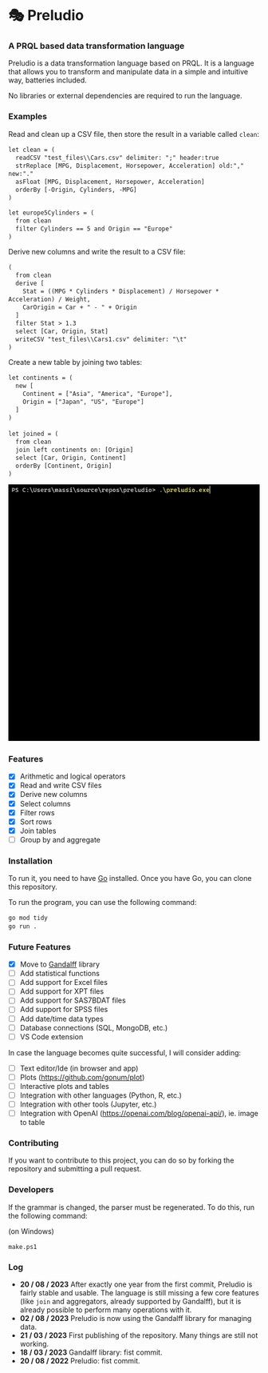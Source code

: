 <!-- ![](media/logo_med.png) -->

# 🎭 Preludio

### A PRQL based data transformation language

Preludio is a data transformation language based on PRQL. It is a language that allows you to transform and
manipulate data in a simple and intuitive way, batteries included.

No libraries or external dependencies are required to run the language.

### Examples

Read and clean up a CSV file, then store the result in a variable called `clean`:

```
let clean = (
  readCSV "test_files\\Cars.csv" delimiter: ";" header:true
  strReplace [MPG, Displacement, Horsepower, Acceleration] old:"," new:"."
  asFloat [MPG, Displacement, Horsepower, Acceleration]
  orderBy [-Origin, Cylinders, -MPG]
)
```

```
let europe5Cylinders = (
  from clean
  filter Cylinders == 5 and Origin == "Europe"
)
```

Derive new columns and write the result to a CSV file:

```
(
  from clean
  derive [
    Stat = ((MPG * Cylinders * Displacement) / Horsepower * Acceleration) / Weight,
    CarOrigin = Car + " - " + Origin
  ]
  filter Stat > 1.3
  select [Car, Origin, Stat]
  writeCSV "test_files\\Cars1.csv" delimiter: "\t"
)

```

Create a new table by joining two tables:

```
let continents = (
  new [
    Continent = ["Asia", "America", "Europe"],
    Origin = ["Japan", "US", "Europe"]
  ]
)

let joined = (
  from clean
  join left continents on: [Origin]
  select [Car, Origin, Continent]
  orderBy [Continent, Origin]
)
```

![](media/repl_example.gif)

### Features

- [x] Arithmetic and logical operators
- [x] Read and write CSV files
- [x] Derive new columns
- [x] Select columns
- [x] Filter rows
- [x] Sort rows
- [x] Join tables
- [ ] Group by and aggregate

### Installation

To run it, you need to have [Go](https://golang.org/doc/install) installed.
Once you have Go, you can clone this repository.

To run the program, you can use the following command:

```bash
go mod tidy
go run .
```

### Future Features

- [x] Move to [Gandalff](https://github.com/caerbannogwhite/preludio/tree/main/core/gandalff) library
- [ ] Add statistical functions
- [ ] Add support for Excel files
- [ ] Add support for XPT files
- [ ] Add support for SAS7BDAT files
- [ ] Add support for SPSS files
- [ ] Add date/time data types
- [ ] Database connections (SQL, MongoDB, etc.)
- [ ] VS Code extension

In case the language becomes quite successful, I will consider adding:

- [ ] Text editor/Ide (in browser and app)
- [ ] Plots (https://github.com/gonum/plot)
- [ ] Interactive plots and tables
- [ ] Integration with other languages (Python, R, etc.)
- [ ] Integration with other tools (Jupyter, etc.)
- [ ] Integration with OpenAI (https://openai.com/blog/openai-api/), ie. image to table

### Contributing

If you want to contribute to this project, you can do so by forking the repository and submitting a pull request.

### Developers

If the grammar is changed, the parser must be regenerated. To do this, run the following command:

(on Windows)

```
make.ps1
```

### Log

- **20 / 08 / 2023** After exactly one year from the first commit, Preludio is fairly stable and usable. The language is still missing a few core features (like `join` and aggregators, already supported by Gandalff), but it is already possible to perform many operations with it.
- **02 / 08 / 2023** Preludio is now using the Gandalff library for managing data.
- **21 / 03 / 2023** First publishing of the repository. Many things are still not working.
- **18 / 03 / 2023** Gandalff library: fist commit.
- **20 / 08 / 2022** Preludio: fist commit.
